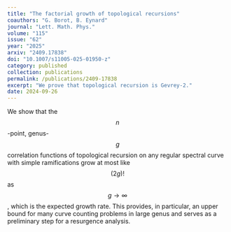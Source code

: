 ```yaml
---
title: "The factorial growth of topological recursions"
coauthors: "G. Borot, B. Eynard"
journal: "Lett. Math. Phys."
volume: "115"
issue: "62"
year: "2025"
arxiv: "2409.17838"
doi: "10.1007/s11005-025-01950-z"
category: published
collection: publications
permalink: /publications/2409-17838
excerpt: "We prove that topological recursion is Gevrey-2."
date: 2024-09-26
---
```


We show that the $$n$$-point, genus-$$g$$ correlation functions of topological recursion on any regular spectral curve with simple ramifications grow at most like $$(2g)!$$ as $$g \to \infty$$, which is the expected growth rate. This provides, in particular, an upper bound for many curve counting problems in large genus and serves as a preliminary step for a resurgence analysis. 
